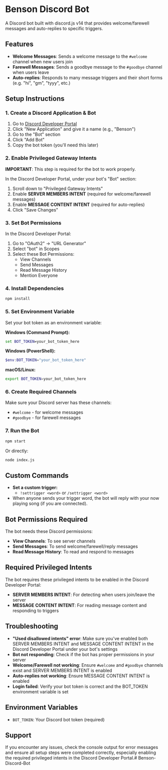 # Benson Discord Bot

A Discord bot built with discord.js v14 that provides welcome/farewell messages and auto-replies to specific triggers.

## Features

- **Welcome Messages**: Sends a welcome message to the `#welcome` channel when new users join
- **Farewell Messages**: Sends a goodbye message to the `#goodbye` channel when users leave
- **Auto-replies**: Responds to many message triggers and their short forms (e.g. "hi", "gm", "tyyy", etc.)

## Setup Instructions

### 1. Create a Discord Application & Bot

1. Go to [Discord Developer Portal](https://discord.com/developers/applications)
2. Click "New Application" and give it a name (e.g., "Benson")
3. Go to the "Bot" section
4. Click "Add Bot"
5. Copy the bot token (you'll need this later)

### 2. Enable Privileged Gateway Intents

**IMPORTANT**: This step is required for the bot to work properly.

In the Discord Developer Portal, under your bot's "Bot" section:
1. Scroll down to "Privileged Gateway Intents"
2. Enable **SERVER MEMBERS INTENT** (required for welcome/farewell messages)
3. Enable **MESSAGE CONTENT INTENT** (required for auto-replies)
4. Click "Save Changes"

### 3. Set Bot Permissions

In the Discord Developer Portal:
1. Go to "OAuth2" → "URL Generator"
2. Select "bot" in Scopes
3. Select these Bot Permissions:
   - View Channels
   - Send Messages
   - Read Message History
   - Mention Everyone

### 4. Install Dependencies

```bash
npm install
```

### 5. Set Environment Variable

Set your bot token as an environment variable:

**Windows (Command Prompt):**
```cmd
set BOT_TOKEN=your_bot_token_here
```

**Windows (PowerShell):**
```powershell
$env:BOT_TOKEN="your_bot_token_here"
```

**macOS/Linux:**
```bash
export BOT_TOKEN=your_bot_token_here
```

### 6. Create Required Channels

Make sure your Discord server has these channels:
- `#welcome` - for welcome messages
- `#goodbye` - for farewell messages

### 7. Run the Bot

```bash
npm start
```

Or directly:
```bash
node index.js
```

## Custom Commands

- **Set a custom trigger:**
  - `!settrigger <word>` or `/settrigger <word>`
- When anyone sends your trigger word, the bot will reply with your now playing song (if you are connected).

## Bot Permissions Required

The bot needs these Discord permissions:
- **View Channels**: To see server channels
- **Send Messages**: To send welcome/farewell/reply messages
- **Read Message History**: To read and respond to messages

## Required Privileged Intents

The bot requires these privileged intents to be enabled in the Discord Developer Portal:
- **SERVER MEMBERS INTENT**: For detecting when users join/leave the server
- **MESSAGE CONTENT INTENT**: For reading message content and responding to triggers

## Troubleshooting

- **"Used disallowed intents" error**: Make sure you've enabled both SERVER MEMBERS INTENT and MESSAGE CONTENT INTENT in the Discord Developer Portal under your bot's settings
- **Bot not responding**: Check if the bot has proper permissions in your server
- **Welcome/Farewell not working**: Ensure `#welcome` and `#goodbye` channels exist and SERVER MEMBERS INTENT is enabled
- **Auto-replies not working**: Ensure MESSAGE CONTENT INTENT is enabled
- **Login failed**: Verify your bot token is correct and the BOT_TOKEN environment variable is set

## Environment Variables

- `BOT_TOKEN`: Your Discord bot token (required)

## Support

If you encounter any issues, check the console output for error messages and ensure all setup steps were completed correctly, especially enabling the required privileged intents in the Discord Developer Portal.#   B e n s o n - D i s c o r d - B o t  
 